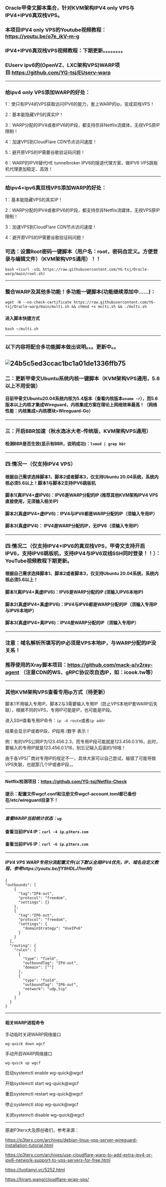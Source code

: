 ### Oracle甲骨文脚本集合，针对KVM架构IPV4 only VPS与IPV4+IPV6真双栈VPS。

### 本项目IPV4 only VPS的Youtube视频教程：https://youtu.be/o7e_ikV-m-g

### IPV4+IPV6真双栈VPS视频教程：下期更新。。。。。。。。

### EUserv ipv6的(OpenVZ、LXC架构VPS)WARP项目:https://github.com/YG-tsj/EUserv-warp


---------------------------------------------------------------------------------------------------------------
### 给ipv4 only VPS添加WARP的好处：

1：使只有IPV4的VPS获取访问IPV6的能力，套上WARP的ip，变成双栈VPS！

2：基本能隐藏VPS的真实IP！

3：WARP分配的IPV4或者IPV6的IP段，都支持奈非Netflix流媒体，无视VPS原IP限制！

4：加速VPS到CloudFlare CDN节点访问速度！

5：避开原VPS的IP需要谷歌验证码问题！

6：WARP的IPV6替代HE tunnelbroker IPV6的隧道代理方案，做IPV6 VPS跳板机代理更加稳定、高效！

--------------------------------------------------------------------------------------------------------
### 给ipv4+ipv6真双栈VPS添加WARP的好处：

1：基本能隐藏VPS的真实IP！

2：WARP分配的IPV4或者IPV6的IP段，都支持奈非Netflix流媒体，无视VPS原IP限制！

3：加速VPS到CloudFlare CDN节点访问速度！

4：避开原VPS的IP需要谷歌验证码问题！


### 可选：设置Root密码一键脚本（用户名：root，密码自定义。方便登录与编辑文件）（KVM架构VPS通用）！！
```
bash <(curl -sSL https://raw.githubusercontent.com/YG-tsj/Oracle-warp/main/root.sh)
```
-----------------------------------------------------------------------------------------------------
### 整合WARP及其他多功能！多功能一键脚本(功能继续添加中……)：

 ```
 wget -N --no-check-certificate https://raw.githubusercontent.com/YG-tsj/Oracle-warp/main/multi.sh && chmod +x multi.sh && ./multi.sh
 ```

#### 进入脚本快捷方式
```
bash ~/multi.sh
```
--------------------------------------------------------------------------------------------------
### 以下内容将配合多功能脚本做出说明。。。更新中。。
![24b5c5ed3ccac1bc1a01de1336ffb75](https://user-images.githubusercontent.com/80431714/118347915-2caae680-b579-11eb-97a6-72074b289b73.png)
-------------------------------------------------------------------------------------------------


### 二：更新甲骨文Ubuntu系统内核一键脚本（KVM架构VPS通用，5.6以上不用安装）

#### 目前甲骨文Ubuntu20.04系统内核为5.4版本（查看内核版本```uname -r```），而5.6版本以上内核才集成Wireguard，内核集成方案在理论上网络效率最高！（网络性能：内核集成>内核模块>Wireguard-Go）

-------------------------------------------------------------------------------------------------------------
### 三：开启BBR加速（秋水逸冰大老-传统版，KVM架构VPS通用）

#### 检测BBR是否生效(显示有BBR，说明成功)：```lsmod | grep bbr```
-------------------------------------------------------------------------------------------------------------
### 四:情况一（仅支持IPV4 VPS）

#### 根据自己需求选择脚本1、脚本2或者脚本3，仅支持Ubuntu 20.04系统，系统内核必须5.6以上！脚本1与脚本2支持IPV6跳板机

#### 脚本1(真IPV4+虚IPV6)：IPV6是WARP分配的IP (推荐其他KVM架构IPV4 VPS直接使用，无须输入相关IP)

#### 脚本2(真虚IPV4+虚IPV6)：IPV4与IPV6都是WARP分配的IP（须输入专用IP）

#### 脚本3(真虚IPV4)：       IPV4是WARP分配的IP，无IPV6（须输入专用IP）

---------------------------------------------------------------------------------------------------------------
### 四:情况二（仅支持IPV4+IPV6的真双栈VPS，甲骨文支持开启IPV6，支持IPV6跳板机，支持IPV4与IPV6双线SSH同时登录！！）：YouTube视频教程下期更新。

#### 根据自己需求选择脚本1、脚本2或者脚本3，仅支持Ubuntu 20.04系统，系统内核必须5.6以上！

#### 脚本1(真IPV4+真虚IPV6)：IPV6是WARP分配的IP (须输入IPV6本地IP)

#### 脚本2(真虚IPV4+真虚IPV6)：IPV4与IPV6都是WARP分配的IP（须输入专用IP与IPV6本地IP）

#### 脚本3(真虚IPV4+真IPV6)：IPV4是WARP分配的IP（须输入专用IP）


---------------------------------------------------------------------------------------------------------------
### 注意：域名解析所填写的IP必须是VPS本地IP，与WARP分配的IP没关系！

### 推荐使用的Xray脚本项目：https://github.com/mack-a/v2ray-agent （注意CDN的WS、gRPC协议改自选IP，如：icook.tw等）

-------------------------------------------------------------------------------------------
### 其他KVM架构VPS查看专用ip方式（待更新）
脚本1不用输入专用IP。脚本2与3需要输入专用IP（防止VPS本地IP套WARP后失联），根据不同的VPS，专用IP可能是IP，也可能是IP段。

进入SSH查看专用IP命令：```ip -4 route```或者```ip addr```

结果会显示IP或者IP段，IP段用 /数字 表示！

例：有的VPS公网IP为123.456.2.3，而专用IP段可能就是123.456.0.1/16，此时，要输入的专用IP就是123.456.0.1/16，别忘记输入后面的/16哦！

由于各VPS厂商对专用IP的规定不一，具体大家可以自己尝试，输错了可能导致VPS失联，也就那几个IP或者IP段，。

-------------------------------------------------------------------------------------------------------------
#### Netflix检测项目：https://github.com/YG-tsj/Netflix-Check

#### 提示：配置文件wgcf.conf和注册文件wgcf-account.toml都已备份在/etc/wireguard目录下！

----------------------------------------------------------------------------------------------------
##### 查看WARP当前统计状态：```wg```

#### 查看当前IPV4 IP：```curl -4 ip.p3terx.com```

#### 查看当前IPV6 IP：```curl -6 ip.p3terx.com```

-------------------------------------------------------------------------------------------------------------

##### IPV4 VPS WARP专用分流配置文件(以下默认全局IPV4优先，IP、域名自定义教程，参考https://youtu.be/fY9HDLJ7mnM)
```
{ 
"outbounds": [
    {
      "tag":"IP4-out",
      "protocol": "freedom",
      "settings": {}
    },
    {
      "tag":"IP6-out",
      "protocol": "freedom",
      "settings": {
        "domainStrategy": "UseIPv6" 
      }
    }
  ],
  "routing": {
    "rules": [
      {
        "type": "field",
        "outboundTag": "IP4-out",
        "domain": [""] 
      },
      {
        "type": "field",
        "outboundTag": "IP6-out",
        "network": "udp,tcp" 
      }
    ]
  }
}
``` 
-----------------------------------------------------------------------------------------------
#### 相关WARP进程命令

手动临时关闭WARP网络接口
```
wg-quick down wgcf
```
手动开启WARP网络接口 
```
wg-quick up wgcf
```

启动systemctl enable wg-quick@wgcf

开始systemctl start wg-quick@wgcf

重启systemctl restart wg-quick@wgcf

停止systemctl stop wg-quick@wgcf

关闭systemctl disable wg-quick@wgcf


---------------------------------------------------------------------------------------------------------------------

感谢P3terx大及原创者们，参考来源：
 
https://p3terx.com/archives/debian-linux-vps-server-wireguard-installation-tutorial.html

https://p3terx.com/archives/use-cloudflare-warp-to-add-extra-ipv4-or-ipv6-network-support-to-vps-servers-for-free.html

https://luotianyi.vc/5252.html

https://hiram.wang/cloudflare-wrap-vps/
